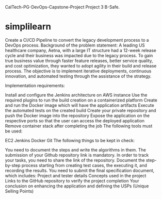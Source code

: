 CalTech-PG-DevOps-Capstone-Project
Project 3
B-Safe.
# simplilearn


Create a CI/CD Pipeline to convert the legacy development process to a DevOps process.
Background of the problem statement:
A leading US healthcare company, Aetna, with a large IT structure had a 12-week release cycle and their business was impacted due to the legacy process. To gain
true business value through faster feature releases, better service quality, and cost optimization, they wanted to adopt agility in their build and release process.
The objective is to implement iterative deployments, continuous innovation, and automated testing through the assistance of the strategy.

Implementation requirements:

Install and configure the Jenkins architecture on AWS instance
Use the required plugins to run the build creation on a containerized platform
Create and run the Docker image which will have the application artifacts
Execute the automated tests on the created build
Create your private repository and push the Docker image into the repository
Expose the application on the respective ports so that the user can access the deployed application
Remove container stack after completing the job
The following tools must be used:

EC2
Jenkins
Docker
Git
The following things to be kept in check:

You need to document the steps and write the algorithms in them.
The submission of your Github repository link is mandatory. In order to track your tasks, you need to share the link of the repository.
Document the step-by-step process starting from creating test cases, the executing it, and recording the results.
You need to submit the final specification document, which includes:
Project and tester details
Concepts used in the project
Links to the GitHub repository to verify the project completion
Your conclusion on enhancing the application and defining the USPs (Unique Selling Points)
